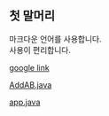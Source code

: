 ## 첫 말머리
마크다운 언어를 사용합니다.  
사용이 편리합니다.

[google link](https://www.google.com/)

[AddAB.java](https://github.com/yongbeom76/study_javas/blob/master/src/AddAB.java)

[app.java]()
